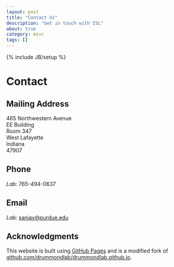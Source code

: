 ```yaml
---
layout: post
title: "Contact Us"
description: "Get in touch with ISL"
about: true
category: misc
tags: []
---
```

{% include JB/setup %}

<a name="contact"></a>
# Contact

## Mailing Address

465 Northwestern Avenue<br>
EE Building<br>
Room 347<br>
West Lafayette<br>
Indiana<br>
47907

## Phone
*Lab:* 765-494-0637

## Email
*Lab:* sanjay@purdue.edu

## Acknowledgments
This website is built using [GitHub Pages] and is a modified fork of [github.com/drummondlab/drummondlab.github.io].

[GitHub Pages]: https://pages.github.com/
[github.com/drummondlab/drummondlab.github.io]: https://github.com/drummondlab/drummondlab.github.io